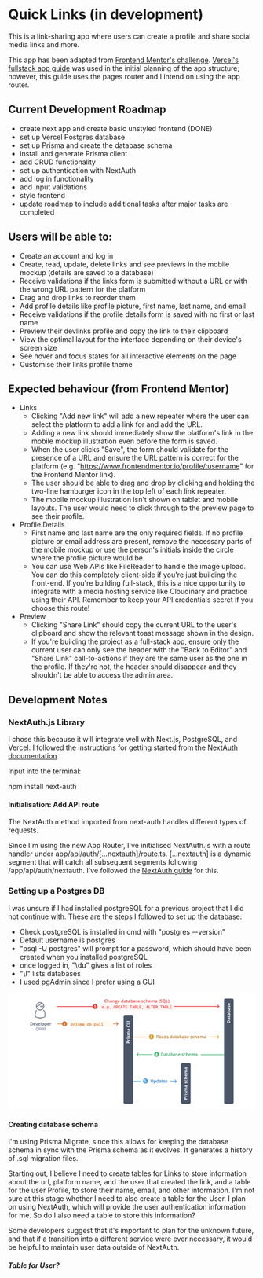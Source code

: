 # Quick Links (in development)

This is a link-sharing app where users can create a profile and share social media links and more.

This app has been adapted from [Frontend Mentor's challenge](https://www.frontendmentor.io/challenges/linksharing-app-Fbt7yweGsT). [Vercel's fullstack app guide](https://vercel.com/guides/nextjs-prisma-postgres) was used in the initial planning of the app structure; however, this guide uses the pages router and I intend on using the app router.

## Current Development Roadmap

- create next app and create basic unstyled frontend (DONE)
- set up Vercel Postgres database
- set up Prisma and create the database schema
- install and generate Prisma client
- add CRUD functionality
- set up authentication with NextAuth
- add log in functionality
- add input validations
- style frontend
- update roadmap to include additional tasks after major tasks are completed

## Users will be able to:

- Create an account and log in
- Create, read, update, delete links and see previews in the mobile mockup (details are saved to a database)
- Receive validations if the links form is submitted without a URL or with the wrong URL pattern for the platform
- Drag and drop links to reorder them
- Add profile details like profile picture, first name, last name, and email
- Receive validations if the profile details form is saved with no first or last name
- Preview their devlinks profile and copy the link to their clipboard
- View the optimal layout for the interface depending on their device's screen size
- See hover and focus states for all interactive elements on the page
- Customise their links profile theme

## Expected behaviour (from Frontend Mentor)

- Links
  - Clicking "Add new link" will add a new repeater where the user can select the platform to add a link for and add the URL.
  - Adding a new link should immediately show the platform's link in the mobile mockup illustration even before the form is saved.
  - When the user clicks "Save", the form should validate for the presence of a URL and ensure the URL pattern is correct for the platform (e.g. "https://www.frontendmentor.io/profile/:username" for the Frontend Mentor link).
  - The user should be able to drag and drop by clicking and holding the two-line hamburger icon in the top left of each link repeater.
  - The mobile mockup illustration isn't shown on tablet and mobile layouts. The user would need to click through to the preview page to see their profile.
- Profile Details
  - First name and last name are the only required fields. If no profile picture or email address are present, remove the necessary parts of the mobile mockup or use the person's initials inside the circle where the profile picture would be.
  - You can use Web APIs like FileReader to handle the image upload. You can do this completely client-side if you're just building the front-end. If you're building full-stack, this is a nice opportunity to integrate with a media hosting service like Cloudinary and practice using their API. Remember to keep your API credentials secret if you choose this route!
- Preview
  - Clicking "Share Link" should copy the current URL to the user's clipboard and show the relevant toast message shown in the design.
  - If you're building the project as a full-stack app, ensure only the current user can only see the header with the "Back to Editor" and "Share Link" call-to-actions if they are the same user as the one in the profile. If they're not, the header should disappear and they shouldn't be able to access the admin area.

## Development Notes

### NextAuth.js Library

I chose this because it will integrate well with Next.js, PostgreSQL, and Vercel. I followed the instructions for getting started from the [NextAuth documentation](https://next-auth.js.org/getting-started/example).

Input into the terminal:

npm install next-auth

#### Initialisation: Add API route

The NextAuth method imported from next-auth handles different types of requests.

Since I'm using the new App Router, I've initialised NextAuth.js with a route handler under app/api/auth/[...nextauth]/route.ts. [...nextauth] is a dynamic segment that will catch all subsequent segments following /app/api/auth/nextauth. I've followed the [NextAuth guide](https://next-auth.js.org/configuration/initialization#route-handlers-app) for this.

### Setting up a Postgres DB

I was unsure if I had installed postgreSQL for a previous project that I did not continue with. These are the steps I followed to set up the database:

- Check postgreSQL is installed in cmd with "postgres --version"
- Default username is postgres
- "psql -U postgres" will prompt for a password, which should have been created when you installed postgreSQL
- once logged in, "\du" gives a list of roles
- "\l" lists databases
- I used pgAdmin since I prefer using a GUI

![Prisma flowchart](prisma-db-pull-generate-schema.png)

#### Creating database schema

I'm using Prisma Migrate, since this allows for keeping the database schema in sync with the Prisma schema as it evolves. It generates a history of .sql migration files.

Starting out, I believe I need to create tables for Links to store information about the url, platform name, and the user that created the link, and a table for the user Profile, to store their name, email, and other information. I'm not sure at this stage whether I need to also create a table for the User. I plan on using NextAuth, which will provide the user authentication information for me. So do I also need a table to store this information?

Some developers suggest that it's important to plan for the unknown future, and that if a transition into a different service were ever necessary, it would be helpful to maintain user data outside of NextAuth.

##### Table for User?
